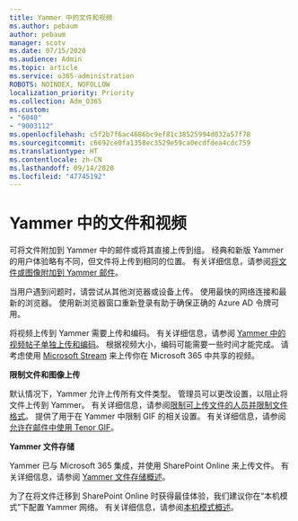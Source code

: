```yaml
---
title: Yammer 中的文件和视频
ms.author: pebaum
author: pebaum
manager: scotv
ms.date: 07/15/2020
ms.audience: Admin
ms.topic: article
ms.service: o365-administration
ROBOTS: NOINDEX, NOFOLLOW
localization_priority: Priority
ms.collection: Adm_O365
ms.custom:
- "6040"
- "9003112"
ms.openlocfilehash: c5f2b7f6ac4686bc9ef81c38525994d032a57f78
ms.sourcegitcommit: c6692ce0fa1358ec3529e59ca0ecdfdea4cdc759
ms.translationtype: HT
ms.contentlocale: zh-CN
ms.lasthandoff: 09/14/2020
ms.locfileid: "47745192"
---
```

# <a name="files-and-videos-in-yammer"></a>Yammer 中的文件和视频

可将文件附加到 Yammer 中的邮件或将其直接上传到组。 经典和新版 Yammer 的用户体验略有不同，但文件将上传到相同的位置。 有关详细信息，请参阅[将文件或图像附加到 Yammer 邮件](https://support.microsoft.com/office/attach-a-file-or-image-to-a-yammer-message-f576d4d1-ad66-4ce4-9c43-46cf75978dbf)。  

当用户遇到问题时，请尝试从其他浏览器或设备上传。 使用最快的网络连接和最新的浏览器。 使用新浏览器窗口重新登录有助于确保正确的 Azure AD 令牌可用。

将视频上传到 Yammer 需要上传和编码。 有关详细信息，请参阅 [Yammer 中的视频帖子单独上传和编码](https://support.microsoft.com/office/video-posts-in-yammer-upload-and-encode-separately-5b3a348e-3a0a-4c4b-95b1-eabdf245ba25)。 根据视频大小，编码可能需要一些时间才能完成。 请考虑使用 [Microsoft Stream](https://docs.microsoft.com/stream/overview) 来上传你在 Microsoft 365 中共享的视频。

**限制文件和图像上传**

默认情况下，Yammer 允许上传所有文件类型。 管理员可以更改设置，以阻止将文件上传到 Yammer。 有关详细信息，请参阅[限制可上传文件的人员并限制文件格式](https://docs.microsoft.com/yammer/configure-your-yammer-network/configure-yammer#restrict-who-can-upload-files-and-limit-file-formats)。 提供了用于在 Yammer 中限制 GIF 的相关设置。 有关详细信息，请参阅[允许在邮件中使用 Tenor GIF](https://docs.microsoft.com/yammer/configure-your-yammer-network/configure-yammer#allow-tenor-gifs-in-messages)。

**Yammer 文件存储**

Yammer 已与 Microsoft 365 集成，并使用 SharePoint Online 来上传文件。 有关详细信息，请参阅 [Yammer 文件存储概述](https://docs.microsoft.com/yammer/get-started-with-yammer/file-storage)。 

为了在将文件迁移到 SharePoint Online 时获得最佳体验，我们建议你在“本机模式”下配置 Yammer 网络。 有关详细信息，请参阅[本机模式概述](https://docs.microsoft.com/yammer/configure-your-yammer-network/overview-native-mode)。 